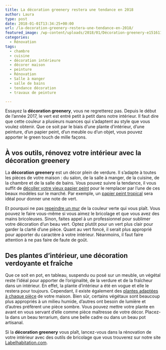```yaml
---
title: La décoration greenery restera une tendance en 2018
author: Laura
type: post
date: 2018-01-01T13:34:25+00:00
url: /la-decoration-greenery-restera-une-tendance-en-2018/
featured_image: /wp-content/uploads/2018/01/Décoration-greenery-e1516110077229.jpg
categories:
  - Rénovation
tags:
  - chambre
  - cuisine
  - décoration intérieure
  - décorer maison
  - peinture
  - Rénovation
  - Salle à manger
  - salle de bains
  - tendance décoration
  - travaux de peinture

---
```

Essayez la **décoration greenery**, vous ne regretterez pas. Depuis le début de l’année 2017, le vert est entré petit à petit dans notre intérieur. Il faut dire que cette couleur a plusieurs nuances qui s’adaptent au style que vous voulez obtenir. Que ce soit par le biais d’une plante d’intérieur, d’une peinture, d’un papier peint, d’un meuble ou d’un objet, vous pouvez apporter le green touch de mille façons.

## À vos outils, rénovez votre intérieur avec la décoration greenery

La **décoration greenery** est un décor plein de verdure. Il s’adapte à toutes les pièces de votre maison : du salon, de la salle à manger, de la cuisine, de la chambre et de la salle de bains. Vous pouvez suivre la tendance, il vous suffit de [décoller votre vieux papier peint][1] pour le remplacer par l’une de ces beaux modèles sur le marché. Par exemple, un [papier peint tropical][2] sera idéal pour donner une note de vert.

Et pourquoi ne pas [repeindre un mur][3] de la couleur verte qui vous plaît. Vous pouvez le faire vous-même si vous aimez le bricolage et que vous avez des mains bricoleuses. Sinon, faites appel à un professionnel pour sublimer votre décoration d’un beau vert. Optez plutôt pour un vert plus clair pour garder la clarté d’une pièce. Quant au vert foncé, il serait plus approprié pour apporter du caractère à votre intérieur. Néanmoins, il faut faire attention à ne pas faire de faute de goût.

## Des plantes d’intérieur, une décoration verdoyante et fraîche

Que ce soit en pot, en tableau, suspendu ou posé sur un meuble, un végétal reste l’idéal pour apporter de l’originalité, de la verdure et de la fraîcheur dans un intérieur. En effet, la plante d’intérieur a été en vogue et elle le restera pour toujours. Cependant, il existe également des [plantes adaptées à chaque pièce][4] de votre maison. Bien sûr, certains végétaux sont beaucoup plus appropriés à un milieu humide, d’autres ont besoin de lumière et d’autres préfèrent une pièce sombre. Vous pouvez mettre votre plante en avant en vous servant d’elle comme pièce maîtresse de votre décor. Placez-la dans un beau terrarium, dans une belle cadre ou dans un beau pot artisanal.

Si la **décoration greenery** vous plaît, lancez-vous dans la rénovation de votre intérieur avec des outils de bricolage que vous trouverez sur notre site [Labelhabitation.com][5].

 [1]: https://www.labelhabitation.com/catalogsearch/result/?q=d%C3%A9coleuse
 [2]: http://www.marieclaire.fr/maison/papier-peint-tropical-toutes-les-nouveautes-pour-une-deco-exotique,1170652.asp
 [3]: http://www.lamaisondelaura.fr/repeindre-soi-meme-sa-maison-les-astuces-a-savoir/
 [4]: http://www.lejournaldelamaison.fr/le-journal-de-la-maison/selection-decoration/accessoires-selection-decoration/15-plantes-dinterieur-a-adopter-hiver-vert-178049.html#item=1
 [5]: https://www.labelhabitation.com/equipement-du-jardin/univers-batiment.html